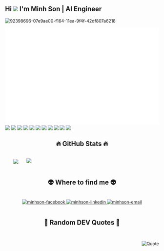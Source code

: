 ## Hi <img src="https://media.giphy.com/media/hvRJCLFzcasrR4ia7z/giphy.gif" width="25px">  I'm Minh Son | AI Engineer

![92398696-07e9ae00-f164-11ea-9f4f-42df807a6218](https://user-images.githubusercontent.com/18329471/143008836-160bb1b4-2289-4476-9777-2d9c75275916.gif)




<!-- Minhsondev -->
<a href="#" target="_blank">
  <img src="svg/minhson.svg" width="1200" alt="Click to see the source" />
</a>
<br />

<div style="clear:both; width: 100%;"> 
<img src="https://img.shields.io/badge/C++-00599C.svg?logo=c%2B%2B&style=flat"> <img src="https://img.shields.io/badge/Python-f9d64e.svg?logo=python&style=flat"> <img src="https://img.shields.io/badge/HTML5-222222.svg?logo=html5&style=flat">
 <img src="https://img.shields.io/badge/CSS3-1572B6.svg?logo=css3&style=flat"> <img src="https://img.shields.io/badge/javascript-3577c4.svg?logo=javascript&style=flat"> <img src="https://img.shields.io/badge/TensorFlow-aa4c00.svg?logo=tensorflow&style=flat"> <img src="https://img.shields.io/badge/PyTorch-f9d64e.svg?logo=pytorch&style=flat"> <img src="https://img.shields.io/badge/OpenCV-FF0000.svg?logo=opencv&style=flat">  <img src="https://img.shields.io/badge/Jetson-blue.svg?logo=NVIDIA&style=flat">  <img src="https://img.shields.io/badge/-Docker-222222.svg?logo=docker&style=flat"> <img src="https://komarev.com/ghpvc/?username=minhson1411">
 </div>


<h2 align="center">🔥 GitHub Stats 🔥</h2>
<!-- https://github.com/anuraghazra/github-readme-stats -->
<br>
<div align=center>
  <a href="#" title="MinhSondev">
    <img width="315" align="center" src="https://github-readme-stats.vercel.app/api/top-langs/?username=minhson1411&hide=c%23,powershell,Mathematica,Ruby,Objective-C,Objective-C%2b%2b,Cuda&title_color=61dafb&text_color=ffffff&icon_color=61dafb&bg_color=20232a&langs_count=8&layout=compact&border_color=61dafb&hide_border=true" />
  </a>
  <a href="#" title="MinhSon1411">
    <img align="right" width="434" src="https://github-readme-stats.vercel.app/api?username=minhson1411&show_icons=true&theme=react&border_color=61dafb&hide_border=true" />
  </a>
</div>
<br>
<h2 align="center">👽 Where to find me 👽</h2>
<br>
<!-- https://icons8.com -->
<div align="center">
  
  <a href="https://www.facebook.com/nguyenson1411" target="blank">
    <img src="https://img.icons8.com/bubbles/100/000000/facebook-new.png" alt=" minhson-facebook" />
  </a>
  
  <a href="https://www.linkedin.com/in/nms1411" target="blank">
    <img src="https://img.icons8.com/bubbles/100/000000/linkedin.png" alt="minhson-linkedin" />
  </a>
  
  <a href="mailto:minhson5921@gmail.com" target="top">
    <img src="https://img.icons8.com/bubbles/100/000000/apple-mail.png" alt="minhson-email" />
  </a>
</div>

<br>

<h2 align="center">📑 Random DEV Quotes 📑</h2>
<br>
<!-- https://github.com/shravan20/github-readme-quotes -->
<div align="right">

![Quote](https://github-readme-quotes.herokuapp.com/quote?theme=onedark&animation=default&layout=default&font=default)

</div>

